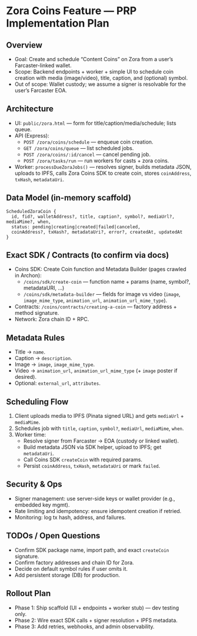# Zora Coins Feature — PRP Implementation Plan

## Overview
- Goal: Create and schedule “Content Coins” on Zora from a user’s Farcaster-linked wallet.
- Scope: Backend endpoints + worker + simple UI to schedule coin creation with media (image/video), title, caption, and (optional) symbol.
- Out of scope: Wallet custody; we assume a signer is resolvable for the user’s Farcaster EOA.

## Architecture
- UI: `public/zora.html` — form for title/caption/media/schedule; lists queue.
- API (Express):
  - `POST /zora/coins/schedule` — enqueue coin creation.
  - `GET /zora/coins/queue` — list scheduled jobs.
  - `POST /zora/coins/:id/cancel` — cancel pending job.
  - `POST /zora/tasks/run` — run workers for casts + zora coins.
- Worker: `processDueZoraJobs()` — resolves signer, builds metadata JSON, uploads to IPFS, calls Zora Coins SDK to create coin, stores `coinAddress`, `txHash`, `metadataUri`.

## Data Model (in-memory scaffold)
```
ScheduledZoraCoin {
  id, fid?, walletAddress?, title, caption?, symbol?, mediaUrl?, mediaMime?, when,
  status: pending|creating|created|failed|canceled,
  coinAddress?, txHash?, metadataUri?, error?, createdAt, updatedAt
}
```

## Exact SDK / Contracts (to confirm via docs)
- Coins SDK: Create Coin function and Metadata Builder (pages crawled in Archon):
  - `/coins/sdk/create-coin` — function name + params (name, symbol?, metadataURI, …)
  - `/coins/sdk/metadata-builder` — fields for image vs video (`image`, `image_mime_type`, `animation_url`, `animation_url_mime_type`).
- Contracts: `/coins/contracts/creating-a-coin` — factory address + method signature.
- Network: Zora chain ID + RPC.

## Metadata Rules
- Title → `name`.
- Caption → `description`.
- Image → `image`, `image_mime_type`.
- Video → `animation_url`, `animation_url_mime_type` (+ `image` poster if desired).
- Optional: `external_url`, `attributes`.

## Scheduling Flow
1) Client uploads media to IPFS (Pinata signed URL) and gets `mediaUrl` + `mediaMime`.
2) Schedules job with `title`, `caption`, `symbol?`, `mediaUrl`, `mediaMime`, `when`.
3) Worker time:
   - Resolve signer from Farcaster → EOA (custody or linked wallet).
   - Build metadata JSON via SDK helper, upload to IPFS; get `metadataUri`.
   - Call Coins SDK `createCoin` with required params.
   - Persist `coinAddress`, `txHash`, `metadataUri` or mark `failed`.

## Security & Ops
- Signer management: use server-side keys or wallet provider (e.g., embedded key mgmt).
- Rate limiting and idempotency: ensure idempotent creation if retried.
- Monitoring: log tx hash, address, and failures.

## TODOs / Open Questions
- Confirm SDK package name, import path, and exact `createCoin` signature.
- Confirm factory addresses and chain ID for Zora.
- Decide on default symbol rules if user omits it.
- Add persistent storage (DB) for production.

## Rollout Plan
- Phase 1: Ship scaffold (UI + endpoints + worker stub) — dev testing only.
- Phase 2: Wire exact SDK calls + signer resolution + IPFS metadata.
- Phase 3: Add retries, webhooks, and admin observability.

